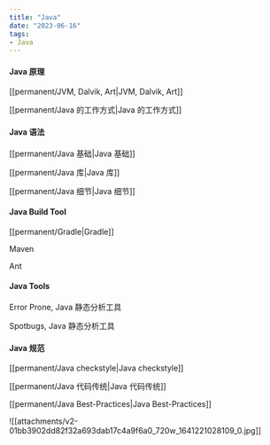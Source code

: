 ```yaml
---
title: "Java"
date: "2023-06-16"
tags:
- Java
---
```


#### Java 原理
[[permanent/JVM, Dalvik, Art|JVM, Dalvik, Art]]

[[permanent/Java 的工作方式|Java 的工作方式]]

#### Java 语法
[[permanent/Java 基础|Java 基础]]

[[permanent/Java 库|Java 库]]

[[permanent/Java 细节|Java 细节]]

#### Java  Build Tool
[[permanent/Gradle|Gradle]]

Maven

Ant

#### Java Tools
Error Prone, Java 静态分析工具

Spotbugs, Java 静态分析工具

#### Java 规范
[[permanent/Java checkstyle|Java checkstyle]]

[[permanent/Java 代码传统|Java 代码传统]]

[[permanent/Java Best-Practices|Java Best-Practices]]

![[attachments/v2-01bb3902dd82f32a693dab17c4a9f6a0_720w_1641221028109_0.jpg]]